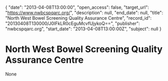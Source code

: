 {
  "date": "2013-04-08T13:00:00", 
  "open_access": false, 
  "target_url": "https://www.nwbcspqarc.org/", 
  "description": null, 
  "end_date": null, 
  "title": "North West Bowel Screening Quality Assurance Centre", 
  "record_id": "20130408T130000/J0IFkLR0cEguMcvfUjykoQ==", 
  "publisher": "nwbcspqarc.org", 
  "start_date": "2013-04-08T13:00:00Z", 
  "subject": null
}

# North West Bowel Screening Quality Assurance Centre

None